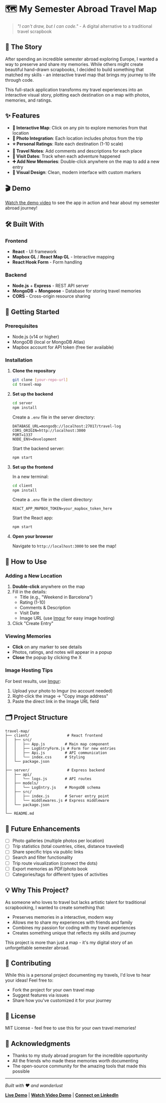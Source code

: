 # 🗺️ My Semester Abroad Travel Map

> *"I can't draw, but I can code."* - A digital alternative to a traditional travel scrapbook

## 📖 The Story

After spending an incredible semester abroad exploring Europe, I wanted a way to preserve and share my memories. While others might create beautiful hand-drawn scrapbooks, I decided to build something that matched my skills - an interactive travel map that brings my journey to life through code.

This full-stack application transforms my travel experiences into an interactive visual story, plotting each destination on a map with photos, memories, and ratings.

## ✨ Features

- **📍 Interactive Map**: Click on any pin to explore memories from that location
- **📸 Photo Integration**: Each location includes photos from the trip
- **⭐ Personal Ratings**: Rate each destination (1-10 scale)
- **📝 Travel Notes**: Add comments and descriptions for each place
- **📅 Visit Dates**: Track when each adventure happened
- **➕ Add New Memories**: Double-click anywhere on the map to add a new entry
- **🎨 Visual Design**: Clean, modern interface with custom markers

## 🎬 Demo

[Watch the demo video](./demo.mp4) to see the app in action and hear about my semester abroad journey!

## 🛠️ Built With

### Frontend
- **React** - UI framework
- **Mapbox GL** / **React Map GL** - Interactive mapping
- **React Hook Form** - Form handling

### Backend
- **Node.js** + **Express** - REST API server
- **MongoDB** + **Mongoose** - Database for storing travel memories
- **CORS** - Cross-origin resource sharing

## 🚀 Getting Started

### Prerequisites
- Node.js (v14 or higher)
- MongoDB (local or MongoDB Atlas)
- Mapbox account for API token (free tier available)

### Installation

1. **Clone the repository**
   ```bash
   git clone [your-repo-url]
   cd travel-map
   ```

2. **Set up the backend**
   ```bash
   cd server
   npm install
   ```

   Create a `.env` file in the server directory:
   ```env
   DATABASE_URL=mongodb://localhost:27017/travel-log
   CORS_ORIGIN=http://localhost:3000
   PORT=1337
   NODE_ENV=development
   ```

   Start the backend server:
   ```bash
   npm start
   ```

3. **Set up the frontend**
   
   In a new terminal:
   ```bash
   cd client
   npm install
   ```

   Create a `.env` file in the client directory:
   ```env
   REACT_APP_MAPBOX_TOKEN=your_mapbox_token_here
   ```

   Start the React app:
   ```bash
   npm start
   ```

4. **Open your browser**
   
   Navigate to `http://localhost:3000` to see the map!

## 📝 How to Use

### Adding a New Location
1. **Double-click** anywhere on the map
2. Fill in the details:
   - Title (e.g., "Weekend in Barcelona")
   - Rating (1-10)
   - Comments & Description
   - Visit Date
   - Image URL (use [Imgur](https://imgur.com) for easy image hosting)
3. Click "Create Entry"

### Viewing Memories
- **Click** on any marker to see details
- Photos, ratings, and notes will appear in a popup
- **Close** the popup by clicking the X

### Image Hosting Tips
For best results, use [Imgur](https://imgur.com):
1. Upload your photo to Imgur (no account needed)
2. Right-click the image → "Copy image address"
3. Paste the direct link in the Image URL field

## 🗂️ Project Structure

```
travel-map/
├── client/                 # React frontend
│   ├── src/
│   │   ├── App.js         # Main map component
│   │   ├── LogEntryForm.js # Form for new entries
│   │   ├── Api.js         # API communication
│   │   └── index.css      # Styling
│   └── package.json
│
├── server/                 # Express backend
│   ├── api/
│   │   └── logs.js        # API routes
│   ├── models/
│   │   └── LogEntry.js    # MongoDB schema
│   ├── src/
│   │   ├── index.js       # Server entry point
│   │   └── middlewares.js # Express middleware
│   └── package.json
│
└── README.md
```

## 🎯 Future Enhancements

- [ ] Photo galleries (multiple photos per location)
- [ ] Trip statistics (total countries, cities, distance traveled)
- [ ] Share specific trips via public links
- [ ] Search and filter functionality
- [ ] Trip route visualization (connect the dots)
- [ ] Export memories as PDF/photo book
- [ ] Categories/tags for different types of activities

## 💡 Why This Project?

As someone who loves to travel but lacks artistic talent for traditional scrapbooking, I wanted to create something that:
- Preserves memories in a interactive, modern way
- Allows me to share my experiences with friends and family
- Combines my passion for coding with my travel experiences
- Creates something unique that reflects my skills and journey

This project is more than just a map - it's my digital story of an unforgettable semester abroad.

## 🤝 Contributing

While this is a personal project documenting my travels, I'd love to hear your ideas! Feel free to:
- Fork the project for your own travel map
- Suggest features via issues
- Share how you've customized it for your journey

## 📄 License

MIT License - feel free to use this for your own travel memories!

## 🙏 Acknowledgments

- Thanks to my study abroad program for the incredible opportunity
- All the friends who made these memories worth documenting
- The open-source community for the amazing tools that made this possible

---

*Built with ❤️ and wanderlust*

**[Live Demo](#)** | **[Watch Video Demo](./demo.mp4)** | **[Connect on LinkedIn](#)**